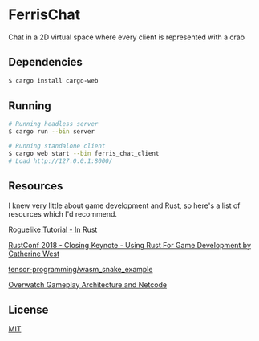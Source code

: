 # FerrisChat
Chat in a 2D virtual space where every client is represented with a crab

## Dependencies
```bash
$ cargo install cargo-web
```

## Running
```bash
# Running headless server
$ cargo run --bin server

# Running standalone client
$ cargo web start --bin ferris_chat_client
# Load http://127.0.0.1:8000/
```

## Resources
I knew very little about game development and Rust, so here's a list of resources which I'd recommend.

[Roguelike Tutorial - In Rust](https://bfnightly.bracketproductions.com/rustbook/)

[RustConf 2018 - Closing Keynote - Using Rust For Game Development by Catherine West](https://www.youtube.com/watch?v=aKLntZcp27M)

[tensor-programming/wasm_snake_example](https://github.com/tensor-programming/wasm_snake_example)

[Overwatch Gameplay Architecture and Netcode](https://www.youtube.com/watch?v=W3aieHjyNvw)


## License
[MIT](https://choosealicense.com/licenses/mit/)
